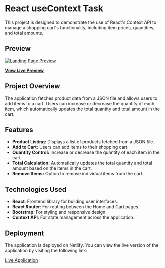 # React useContext Task

This project is designed to demonstrate the use of React's Context API to manage a shopping cart's functionality, including item prices, quantities, and total amounts.

## Preview

[![Landing Page Preview]()]()

**[View Live Preview]()**

## Project Overview

The application fetches product data from a JSON file and allows users to add items to a cart. Users can increase or decrease the quantity of each item, which automatically updates the total quantity and total amount in the cart.

## Features

- **Product Listing:** Displays a list of products fetched from a JSON file.
- **Add to Cart:** Users can add items to their shopping cart.
- **Quantity Control:** Increase or decrease the quantity of each item in the cart.
- **Total Calculation:** Automatically updates the total quantity and total amount based on the items in the cart.
- **Remove Items:** Option to remove individual items from the cart.

## Technologies Used

- **React**: Frontend library for building user interfaces.
- **React Router**: For routing between the Home and Cart pages.
- **Bootstrap**: For styling and responsive design.
- **Context API**: For state management across the application.

## Deployment

The application is deployed on Netlify. You can view the live version of the application by visiting the following link:

[Live Application]()